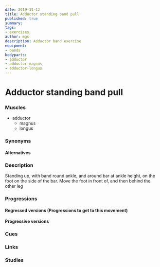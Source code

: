 ```yaml
---
date: 2019-11-12
title: Adductor standing band pull
published: true
summary: 
tags:
- exercises
author: mgs
description: Adductor band exercise
equipment:
- bands
bodyparts:
- adductor
- adductor-magnus
- adductor-longus
---
```

# Adductor standing band pull

### Muscles

* adductor
  * magnus
  * longus

### Synonyms

#### Alternatives

### Description

Standing up, with band round ankle, and around bar at ankle height, on the foot on the side of the bar. Move the foot in front of, and then behind the other leg

### Progressions

#### Regressed versions (Progressions to get to this movement)

#### Progressive versions

### Cues

### Links

### Studies